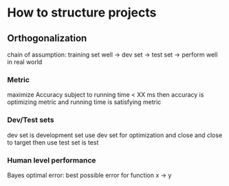 # How to structure projects 
## Orthogonalization 
chain of assumption: training set well -> dev set -> test set -> perform well in real world 

### Metric
maximize Accuracy 
subject to running time < XX ms
then accuracy is optimizing metric and running time is satisfying metric 

### Dev/Test sets
dev set is development set 
use dev set for optimization and close and close to target
then use test set is test 

### Human level performance 
Bayes optimal error: best possible error for function x -> y 
